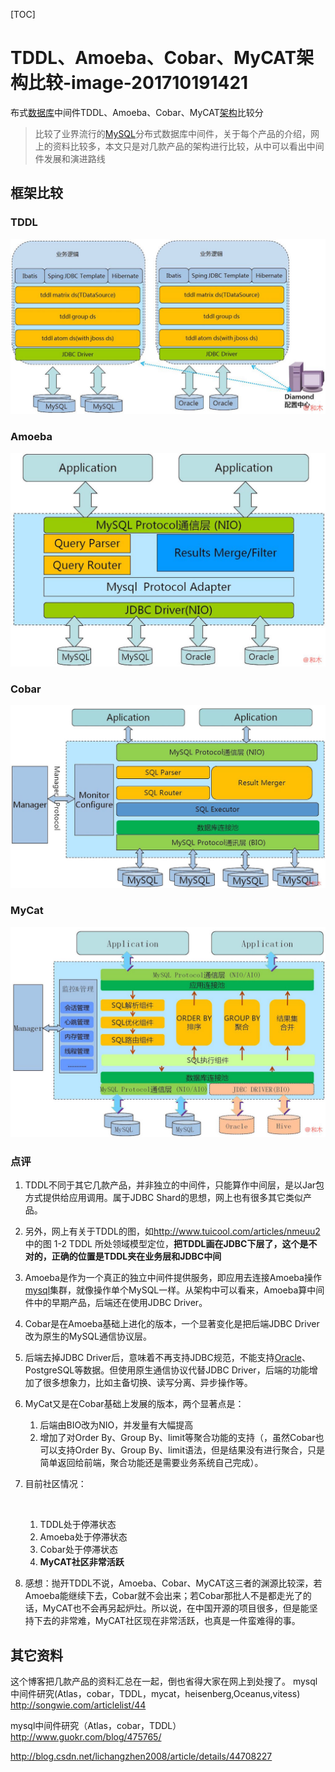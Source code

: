 [TOC]



# TDDL、Amoeba、Cobar、MyCAT架构比较-image-201710191421

布式[数据库](http://lib.csdn.net/base/mysql)中间件TDDL、Amoeba、Cobar、MyCAT[架构](http://lib.csdn.net/base/architecture)比较分

> 比较了业界流行的[MySQL](http://lib.csdn.net/base/mysql)分布式数据库中间件，关于每个产品的介绍，网上的资料比较多，本文只是对几款产品的架构进行比较，从中可以看出中间件发展和演进路线

## 框架比较

### TDDL

![分布式数据库中间层TDDL](image-201710191421/20150423104902537)

### Amoeba

![分布式数据库中间件Amoeba](image-201710191421/20150423104803484)

### Cobar

![分布式数据库中间件Cobar](image-201710191421/20150423104938323)

### MyCat

![分布式数据库中间件MyCat](image-201710191421/20150423104958011)

### 点评

1. TDDL不同于其它几款产品，并非独立的中间件，只能算作中间层，是以Jar包方式提供给应用调用。属于JDBC Shard的思想，网上也有很多其它类似产品。

2. 另外，网上有关于TDDL的图，如<http://www.tuicool.com/articles/nmeuu2> 中的图 1-2 TDDL 所处领域模型定位，**把TDDL画在JDBC下层了，这个是不对的，正确的位置是TDDL夹在业务层和JDBC中间**

3. Amoeba是作为一个真正的独立中间件提供服务，即应用去连接Amoeba操作[mysql](http://lib.csdn.net/base/mysql)集群，就像操作单个MySQL一样。从架构中可以看来，Amoeba算中间件中的早期产品，后端还在使用JDBC Driver。

4. Cobar是在Amoeba基础上进化的版本，一个显著变化是把后端JDBC Driver改为原生的MySQL通信协议层。

5. 后端去掉JDBC Driver后，意味着不再支持JDBC规范，不能支持[Oracle](http://lib.csdn.net/base/oracle)、PostgreSQL等数据。但使用原生通信协议代替JDBC Driver，后端的功能增加了很多想象力，比如主备切换、读写分离、异步操作等。

6. MyCat又是在Cobar基础上发展的版本，两个显著点是：

   1. 后端由BIO改为NIO，并发量有大幅提高
   2. 增加了对Order By、Group By、limit等聚合功能的支持（，虽然Cobar也可以支持Order By、Group By、limit语法，但是结果没有进行聚合，只是简单返回给前端，聚合功能还是需要业务系统自己完成）。

7. 目前社区情况： 

   ​

   1. TDDL处于停滞状态
   2. Amoeba处于停滞状态
   3. Cobar处于停滞状态
   4. **MyCAT社区非常活跃**

8. 感想：抛开TDDL不说，Amoeba、Cobar、MyCAT这三者的渊源比较深，若Amoeba能继续下去，Cobar就不会出来；若Cobar那批人不是都走光了的话，MyCAT也不会再另起炉灶。所以说，在中国开源的项目很多，但是能坚持下去的非常难，MyCAT社区现在非常活跃，也真是一件蛮难得的事。

## 其它资料

这个博客把几款产品的资料汇总在一起，倒也省得大家在网上到处搜了。 
mysql中间件研究(Atlas，cobar，TDDL，mycat，heisenberg,Oceanus,vitess) 
<http://songwie.com/articlelist/44>

mysql中间件研究（Atlas，cobar，TDDL） 
<http://www.guokr.com/blog/475765/>

http://blog.csdn.net/lichangzhen2008/article/details/44708227